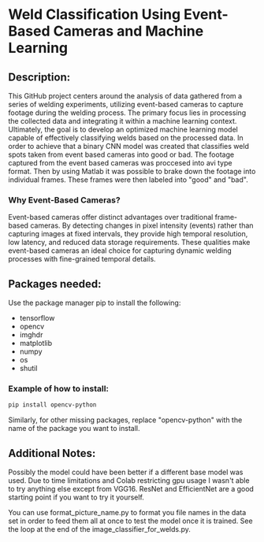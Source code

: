 # Weld Classification Using Event-Based Cameras and Machine Learning

## Description:
This GitHub project centers around the analysis of data gathered from a series of welding experiments, utilizing event-based cameras to capture footage during the welding process. The primary focus lies in processing the collected data and integrating it within a machine learning context. Ultimately, the goal is to develop an optimized machine learning model capable of effectively classifying welds based on the processed data.
In order to achieve that a binary CNN model was created that classifies weld spots taken from event based cameras into good or bad.
The footage captured from the event based cameras was proccesed into avi type format. Then by using Matlab it was possible to brake down the footage into individual frames. These frames were then labeled into "good" and "bad".

### Why Event-Based Cameras?
Event-based cameras offer distinct advantages over traditional frame-based cameras. By detecting changes in pixel intensity (events) rather than capturing images at fixed intervals, they provide high temporal resolution, low latency, and reduced data storage requirements. These qualities make event-based cameras an ideal choice for capturing dynamic welding processes with fine-grained temporal details.

## Packages needed:
Use the package manager pip to install the following:
  - tensorflow
  - opencv
  - imghdr
  - matplotlib
  - numpy
  - os
  - shutil

### Example of how to install:
```bash
pip install opencv-python
```
Similarly, for other missing packages, replace "opencv-python" with the name of the package you want to install.

## Additional Notes:
Possibly the model could have been better if a different base model was used. Due to time limitations and Colab restricting gpu usage I wasn't able to try anything else except from VGG16. ResNet and EfficientNet are a good starting point if you want to try it yourself.

You can use format_picture_name.py to format you file names in the data set in order to feed them all at once to test the model once it is trained. See the loop at the end of the image_classifier_for_welds.py.
